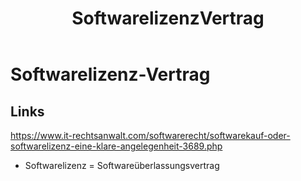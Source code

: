 ﻿---
layout: post
title: SoftwarelizenzVertrag
categories: [SoftwarelizenzVertrag]
tags: [SoftwarelizenzVertrag]
---

# Softwarelizenz-Vertrag

## Links

<https://www.it-rechtsanwalt.com/softwarerecht/softwarekauf-oder-softwarelizenz-eine-klare-angelegenheit-3689.php>

* Softwarelizenz = Softwareüberlassungsvertrag

